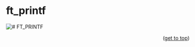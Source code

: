 # ft_printf

![# FT_PRINTF](https://github.com/mmiguelo/42_project_badges/blob/main/covers/cover-ft_printf.png)


<p align="right">(<a href="#readme-top">get to top</a>)</p>
